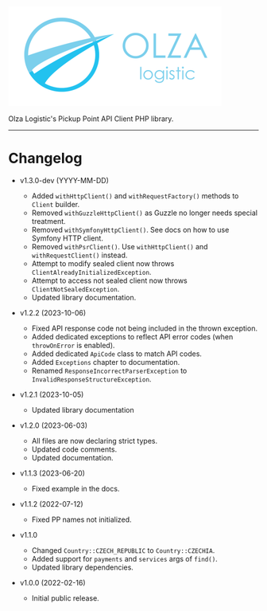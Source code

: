 ![Olza Logistic Logo](docs/olza-logo-small.png)

Olza Logistic's Pickup Point API Client PHP library.

---

# Changelog

* v1.3.0-dev (YYYY-MM-DD)
  * Added `withHttpClient()` and `withRequestFactory()` methods to `Client` builder.
  * Removed `withGuzzleHttpClient()` as Guzzle no longer needs special treatment.
  * Removed `withSymfonyHttpClient()`. See docs on how to use Symfony HTTP client.
  * Removed `withPsrClient()`. Use `withHttpClient()` and `withRequestClient()` instead.
  * Attempt to modify sealed client now throws `ClientAlreadyInitializedException`.
  * Attempt to access not sealed client now throws `ClientNotSealedException`.
  * Updated library documentation.


* v1.2.2 (2023-10-06)
  * Fixed API response code not being included in the thrown exception.
  * Added dedicated exceptions to reflect API error codes (when `throwOnError` is enabled).
  * Added dedicated `ApiCode` class to match API codes.
  * Added `Exceptions` chapter to documentation.
  * Renamed `ResponseIncorrectParserException` to `InvalidResponseStructureException`.


* v1.2.1 (2023-10-05)
  * Updated library documentation


* v1.2.0 (2023-06-03)
  * All files are now declaring strict types.
  * Updated code comments.
  * Updated documentation.


* v1.1.3 (2023-06-20)
  * Fixed example in the docs.


* v1.1.2 (2022-07-12)
  * Fixed PP names not initialized.


* v1.1.0
  * Changed `Country::CZECH_REPUBLIC` to `Country::CZECHIA`.
  * Added support for `payments` and `services` args of `find()`.
  * Updated library dependencies.


* v1.0.0 (2022-02-16)
  * Initial public release.
